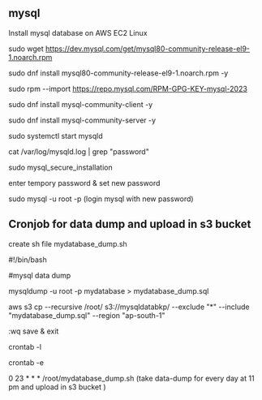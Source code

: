 ## mysql ##

Install mysql database on AWS EC2 Linux

sudo wget https://dev.mysql.com/get/mysql80-community-release-el9-1.noarch.rpm

sudo dnf install mysql80-community-release-el9-1.noarch.rpm -y

sudo rpm --import https://repo.mysql.com/RPM-GPG-KEY-mysql-2023

sudo dnf install mysql-community-client -y

sudo dnf install mysql-community-server -y

sudo systemctl start mysqld

cat /var/log/mysqld.log | grep "password"

sudo mysql_secure_installation

enter tempory password & set new password

sudo mysql -u root -p    (login mysql with new password)

## Cronjob for data dump and upload in s3 bucket ##

create sh file  mydatabase_dump.sh

#!/bin/bash


#mysql data dump

mysqldump -u root -p mydatabase > mydatabase_dump.sql

aws s3 cp --recursive  /root/ s3://mysqldatabkp/ --exclude "*" --include "mydatabase_dump.sql" --region "ap-south-1"

:wq  save & exit

crontab -l

crontab -e

0 23 * * * /root/mydatabase_dump.sh  (take data-dump for every day at 11 pm and upload in s3 bucket )
